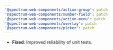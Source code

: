 ```yaml
---
'@spectrum-web-components/action-group': patch
'@spectrum-web-components/number-field': patch
'@spectrum-web-components/action-menu': patch
'@spectrum-web-components/overlay': patch
'@spectrum-web-components/picker': patch
---
```


-   **Fixed**: Improved reliability of unit tests.
